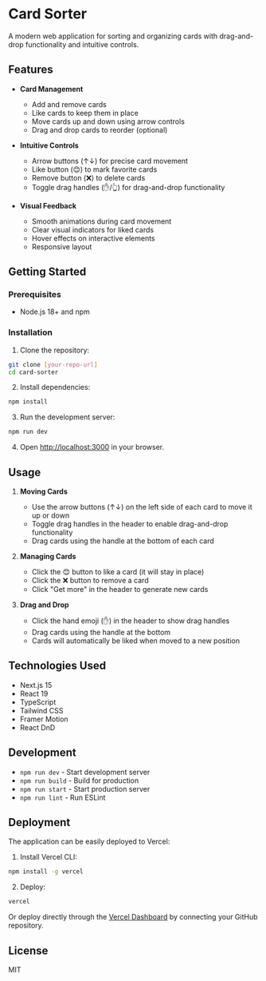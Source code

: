 # Card Sorter

A modern web application for sorting and organizing cards with drag-and-drop functionality and intuitive controls.

## Features

- **Card Management**
  - Add and remove cards
  - Like cards to keep them in place
  - Move cards up and down using arrow controls
  - Drag and drop cards to reorder (optional)

- **Intuitive Controls**
  - Arrow buttons (↑↓) for precise card movement
  - Like button (😊) to mark favorite cards
  - Remove button (❌) to delete cards
  - Toggle drag handles (✋/👆) for drag-and-drop functionality

- **Visual Feedback**
  - Smooth animations during card movement
  - Clear visual indicators for liked cards
  - Hover effects on interactive elements
  - Responsive layout

## Getting Started

### Prerequisites

- Node.js 18+ and npm

### Installation

1. Clone the repository:
```bash
git clone [your-repo-url]
cd card-sorter
```

2. Install dependencies:
```bash
npm install
```

3. Run the development server:
```bash
npm run dev
```

4. Open [http://localhost:3000](http://localhost:3000) in your browser.

## Usage

1. **Moving Cards**
   - Use the arrow buttons (↑↓) on the left side of each card to move it up or down
   - Toggle drag handles in the header to enable drag-and-drop functionality
   - Drag cards using the handle at the bottom of each card

2. **Managing Cards**
   - Click the 😊 button to like a card (it will stay in place)
   - Click the ❌ button to remove a card
   - Click "Get more" in the header to generate new cards

3. **Drag and Drop**
   - Click the hand emoji (✋) in the header to show drag handles
   - Drag cards using the handle at the bottom
   - Cards will automatically be liked when moved to a new position

## Technologies Used

- Next.js 15
- React 19
- TypeScript
- Tailwind CSS
- Framer Motion
- React DnD

## Development

- `npm run dev` - Start development server
- `npm run build` - Build for production
- `npm run start` - Start production server
- `npm run lint` - Run ESLint

## Deployment

The application can be easily deployed to Vercel:

1. Install Vercel CLI:
```bash
npm install -g vercel
```

2. Deploy:
```bash
vercel
```

Or deploy directly through the [Vercel Dashboard](https://vercel.com) by connecting your GitHub repository.

## License

MIT

